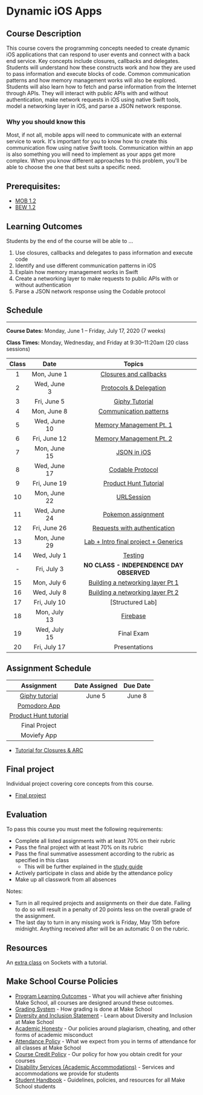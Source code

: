 # Dynamic iOS Apps

## Course Description

This course covers the programming concepts needed to create dynamic iOS applications that can respond to user events and connect with a back end service. Key concepts include closures, callbacks and delegates. Students will understand how these constructs work and how they are used to pass information and execute blocks of code. Common communication patterns and how memory management works will also be explored. Students will also learn how to fetch and parse information from the Internet through APIs. They will interact with public APIs with and without authentication, make network requests in iOS using native Swift tools, model a networking layer in iOS, and parse a JSON network response.

### Why you should know this

Most, if not all, mobile apps will need to communicate with an external service to work. It's important for you to know how to create this communication flow using native Swift tools. Communication within an app is also something you will need to implement as your apps get more complex. When you know different approaches to this problem, you'll be able to choose the one that best suits a specific need.

## Prerequisites:  

- [MOB 1.2](https://github.com/Make-School-Courses/MOB-1.2-Introduction-to-iOS-Development-in-Swift)
- [BEW 1.2]()

## Learning Outcomes

Students by the end of the course will be able to ...

1. Use closures, callbacks and delegates to pass information and execute code
1. Identify and use different communication patterns in iOS
1. Explain how memory management works in Swift
1. Create a networking layer to make requests to public APIs with or without authentication
1. Parse a JSON network response using the Codable protocol

## Schedule
---

**Course Dates:** Monday, June 1 – Friday, July 17, 2020 (7 weeks)

**Class Times:** Monday, Wednesday, and Friday at 9:30–11:20am (20 class sessions)

| Class |          Date          |                 Topics                  |
|:-----:|:----------------------:|:---------------------------------------:|
|  1 |  Mon, June 1               | [Closures and callbacks]               |
|  2 |  Wed, June 3               | [Protocols & Delegation]               |
|  3 |  Fri, June 5               | [Giphy Tutorial]                       |
|  4 |  Mon, June 8               | [Communication patterns]               |
|  5 |  Wed, June 10              | [Memory Management Pt. 1]              |
|  6 |  Fri, June 12              | [Memory Management Pt. 2]              |
|  7 |  Mon, June 15              | [JSON in iOS]                          |
|  8 |  Wed, June 17              | [Codable Protocol]                     |
|  9 |  Fri, June 19              | [Product Hunt Tutorial]                |
| 10 |  Mon, June 22              | [URLSession]                          |
| 11 |  Wed, June 24              | [Pokemon assignment]                   |
| 12 |  Fri, June 26              | [Requests with authentication]         |
| 13 |  Mon, June 29              | [Lab + Intro final project + Generics] |
| 14 |  Wed, July 1               | [Testing]                              |  
| -  |  Fri, July 3               | **NO CLASS - INDEPENDENCE DAY OBSERVED**|
| 15 |  Mon, July 6               | [Building a networking layer Pt 1]     |
| 16 |  Wed, July 8               | [Building a networking layer Pt 2]     |
| 17 |  Fri, July 10              | [Structured Lab]                       |
| 18 |  Mon, July 13              | [Firebase]                             |
| 19 |  Wed, July 15              | Final Exam                             |
| 20 |  Fri, July 17              | Presentations                          |


<!--
| Class |     Date     |                 Topics                  |  
|:-----:|:------------:|:---------------------------------------:|
|  1  |  Mon, Mar 30   | [Closures and callbacks]                |  
|  2  |  Wed, Apr 1    | [Protocols & Delegation]                |
|  3  |  Mon, Apr 6    | [Communication patterns]                |  
|  4  |  Wed, Apr 8    | [Memory Management]                     |
|  5  |  Mon, Apr 13   | [JSON in iOS]                           |              
|  6  |  Wed, Apr 15   | [URLSession]                            |
|  7  |  Mon, Apr 20   | [Requests with authentication]          |
|  8  |  Wed, Apr 22   | [Lab + Intro final project + Generics]  |
|  9  |  Mon, Apr 27   | [Testing]                               |
|  10 |  Wed, Apr 30   | [Building a networking layer Pt 1]      |       
|  11 |  Mon, May 4    | [Building a networking layer Pt 2]      |                  
|  12 |  Wed, May 6    | [Firebase]                              |                    
|  13 |  Mon, May 11   | Final Exam                              |                    
|  14 |  Wed, May 13   | Presentations                           |                     
-->

[Closures and callbacks]: Lessons/Lesson2/README.md
[Protocols & Delegation]: Lessons/Lesson3/README.md
[Communication patterns]: Lessons/Lesson4/README.md
[Memory Management Pt. 1]: Lessons/Lesson5/README.md
[Memory Management Pt. 2]: Lessons/Lesson5/README.md
[JSON in iOS]: Lessons/Lesson6/README.md
[Codable Protocol]: Lessons/Lesson6/README.md
[URLSession]: Lessons/Lesson7/README.md
[Requests with authentication]: Lessons/Lesson8/README.md
[Building a networking layer Pt 1]: Lessons/Lesson9/README.md
[Building a networking layer Pt 2]: Lessons/Lesson10/README.md
[Testing]: Lessons/Lesson12/README.md
[Lab + Intro final project + Generics]: Lessons/Lab/README.md
[Firebase]: Lessons/Lesson13/README.md
[Giphy Tutorial]:https://www.makeschool.com/academy/track/giphy-search-for-ios-hrs
[Pokemon assignment]:https://github.com/Make-School-Courses/MOB-1.3-Dynamic-iOS-Apps/blob/master/Lessons/Lesson7/assignments/swapi.md
[Product Hunt Tutorial]:https://www.makeschool.com/academy/track/product-hunt-api-tutorial


## Assignment Schedule

|         Assignment             | Date Assigned |   Due Date   |
|:------------------------------:|:-------------:|:------------:|
| [Giphy tutorial]               |  June 5  | June 8  |
| [Pomodoro App]                 |    |   |
| [Product Hunt tutorial]        |    |   |
| Final Project                  |    |   |
| Moviefy App                    |    |   |

[Pomodoro App]:(https://github.com/amelinagzz/pom-starter)
[Giphy tutorial]:(https://www.makeschool.com/academy/track/giphy-search-for-ios-hrs)
[Product Hunt tutorial]:(https://www.makeschool.com/academy/track/product-hunt-api-tutorial)
[Moviefy App]:()
[Final project]:(Projects/FinalProject.md)

- [Tutorial for Closures & ARC](https://github.com/MakeSchool-Tutorials/Functions-Closures-and-ARC)

## Final project

Individual project covering core concepts from this course.
- [Final project](Projects/FinalProject.md)

## Evaluation

To pass this course you must meet the following requirements:

- Complete all listed assignments with at least 70% on their rubric
- Pass the final project with at least 70% on its rubric
- Pass the final summative assessment according to the rubric as specified in this class
    - This will be further explained in the [study guide](https://github.com/Make-School-Courses/MOB-1.3-Dynamic-iOS-Apps/blob/master/StudyGuide.md)
- Actively participate in class and abide by the attendance policy
- Make up all classwork from all absences

Notes:
- Turn in all required projects and assignments on their due date. Failing to do so will result in a penalty of 20 points less on the overall grade of the assignment.
- The last day to turn in any missing work is Friday, May 15th before midnight. Anything received after will be an automatic 0 on the rubric.

## Resources

An [extra class](Lessons/Lesson11.md) on Sockets with a tutorial.

## Make School Course Policies

- [Program Learning Outcomes](https://make.sc/program-learning-outcomes) - What you will achieve after finishing Make School, all courses are designed around these outcomes.
- [Grading System](https://make.sc/grading-system) - How grading is done at Make School
- [Diversity and Inclusion Statement](https://make.sc/diversity-and-inclusion-statement) - Learn about Diversity and Inclusion at Make School
- [Academic Honesty](https://make.sc/academic-honesty-policy) - Our policies around plagiarism, cheating, and other forms of academic misconduct
- [Attendance Policy](https://make.sc/attendance-policy) - What we expect from you in terms of attendance for all classes at Make School
- [Course Credit Policy](https://make.sc/course-credit-policy) - Our policy for how you obtain credit for your courses
- [Disability Services (Academic Accommodations)](https://make.sc/disability-services) - Services and accommodations we provide for students
- [Student Handbook](https://make.sc/student-handbook) - Guidelines, policies, and resources for all Make School students
